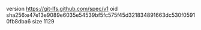version https://git-lfs.github.com/spec/v1
oid sha256:e47e13e9089e6035e54539bf5fc575f45d321834891663dc530f05910fb8dba6
size 1129
